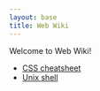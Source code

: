 ```yaml
---
layout: base
title: Web Wiki
---
```


Welcome to Web Wiki!

* [CSS cheatsheet](/css)
* [Unix shell](/shell)
